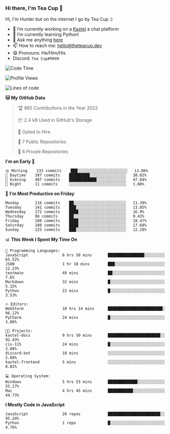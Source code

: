 ### Hi there, I'm Tea Cup 👋 

Hi, I'm Hunter but on the internet I go by Tea Cup :)

- 🔭 I’m currently working on a [Kastel](https://github.com/Kastelll) a chat platform
- 🌱 I’m currently learning Python!
- 💬 Ask me anything [here](https://github.com/TheTeaCup/TheTeaCup/issues)
- 📫 How to reach me: [hello@theteacup.dev](mailto:hello@theteacup.dev)
- 😄 Pronouns: He/Him/His
- Discord: `Tea Cup#9999`

<!--START_SECTION:waka-->
![Code Time](http://img.shields.io/badge/Code%20Time-237%20hrs%203%20mins-blue)

![Profile Views](http://img.shields.io/badge/Profile%20Views-42-blue)

![Lines of code](https://img.shields.io/badge/From%20Hello%20World%20I%27ve%20Written-70%20Thousand%20lines%20of%20code-blue)

**🐱 My GitHub Data** 

> 🏆 885 Contributions in the Year 2022
 > 
> 📦 2.4 kB Used in GitHub's Storage 
 > 
> 💼 Opted to Hire
 > 
> 📜 7 Public Repositories 
 > 
> 🔑 6 Private Repositories  
 > 
**I'm an Early 🐤** 

```text
🌞 Morning    133 commits    ███░░░░░░░░░░░░░░░░░░░░░░   13.06% 
🌆 Daytime    387 commits    █████████░░░░░░░░░░░░░░░░   38.02% 
🌃 Evening    487 commits    ████████████░░░░░░░░░░░░░   47.84% 
🌙 Night      11 commits     ░░░░░░░░░░░░░░░░░░░░░░░░░   1.08%

```
📅 **I'm Most Productive on Friday** 

```text
Monday       116 commits    ██░░░░░░░░░░░░░░░░░░░░░░░   11.39% 
Tuesday      141 commits    ███░░░░░░░░░░░░░░░░░░░░░░   13.85% 
Wednesday    172 commits    ████░░░░░░░░░░░░░░░░░░░░░   16.9% 
Thursday     96 commits     ██░░░░░░░░░░░░░░░░░░░░░░░   9.43% 
Friday       188 commits    ████░░░░░░░░░░░░░░░░░░░░░   18.47% 
Saturday     180 commits    ████░░░░░░░░░░░░░░░░░░░░░   17.68% 
Sunday       125 commits    ███░░░░░░░░░░░░░░░░░░░░░░   12.28%

```


📊 **This Week I Spent My Time On** 

```text
💬 Programming Languages: 
JavaScript               6 hrs 58 mins       ████████████████░░░░░░░░░   65.52% 
JSON                     1 hr 18 mins        ███░░░░░░░░░░░░░░░░░░░░░░   12.23% 
textmate                 48 mins             ██░░░░░░░░░░░░░░░░░░░░░░░   7.6% 
Markdown                 32 mins             █░░░░░░░░░░░░░░░░░░░░░░░░   5.15% 
Python                   22 mins             █░░░░░░░░░░░░░░░░░░░░░░░░   3.53%

🔥 Editors: 
WebStorm                 10 hrs 14 mins      ████████████████████████░   96.12% 
PyCharm                  24 mins             █░░░░░░░░░░░░░░░░░░░░░░░░   3.88%

🐱‍💻 Projects: 
kastel-docs              9 hrs 50 mins       ███████████████████████░░   92.43% 
cis-115                  24 mins             █░░░░░░░░░░░░░░░░░░░░░░░░   3.88% 
discord-bot              18 mins             ░░░░░░░░░░░░░░░░░░░░░░░░░   2.88% 
kastel-frontend          5 mins              ░░░░░░░░░░░░░░░░░░░░░░░░░   0.82%

💻 Operating System: 
Windows                  5 hrs 53 mins       █████████████░░░░░░░░░░░░   55.27% 
Mac                      4 hrs 45 mins       ███████████░░░░░░░░░░░░░░   44.73%

```

**I Mostly Code in JavaScript** 

```text
JavaScript               20 repos            ███████████████████████░░   95.24% 
Python                   1 repo              █░░░░░░░░░░░░░░░░░░░░░░░░   4.76%

```



<!--END_SECTION:waka-->
